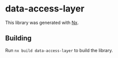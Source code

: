 # data-access-layer

This library was generated with [Nx](https://nx.dev).

## Building

Run `nx build data-access-layer` to build the library.
